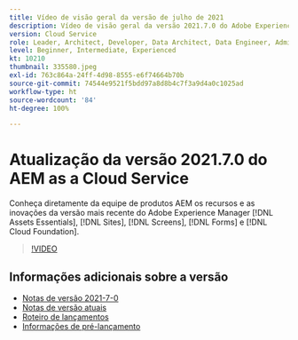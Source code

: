 ```yaml
---
title: Vídeo de visão geral da versão de julho de 2021
description: Vídeo de visão geral da versão 2021.7.0 do Adobe Experience Manager as a Cloud Service
version: Cloud Service
role: Leader, Architect, Developer, Data Architect, Data Engineer, Admin, User
level: Beginner, Intermediate, Experienced
kt: 10210
thumbnail: 335580.jpeg
exl-id: 763c864a-24ff-4d98-8555-e6f74664b70b
source-git-commit: 74544e9521f5bdd97a8d8b4c7f3a9d4a0c1025ad
workflow-type: ht
source-wordcount: '84'
ht-degree: 100%

---
```


# Atualização da versão 2021.7.0 do AEM as a Cloud Service

Conheça diretamente da equipe de produtos AEM os recursos e as inovações da versão mais recente do Adobe Experience Manager [!DNL Assets Essentials], [!DNL Sites], [!DNL Screens], [!DNL Forms] e [!DNL Cloud Foundation].

>[!VIDEO](https://video.tv.adobe.com/v/335580/?quality=12&learn=on)

## Informações adicionais sobre a versão

* [Notas de versão 2021-7-0](https://experienceleague.adobe.com/docs/experience-manager-cloud-service/content/release-notes/release-notes/2021/release-notes-2021-7-0.html?lang=pt-BR)
* [Notas de versão atuais](https://experienceleague.adobe.com/docs/experience-manager-cloud-service/content/release-notes/home.html?lang=pt-BR)
* [Roteiro de lançamentos](https://experienceleague.adobe.com/docs/experience-manager-release-information/aem-release-updates/update-releases-roadmap.html?lang=pt-BR)
* [Informações de pré-lançamento](https://experienceleague.adobe.com/docs/experience-manager-cloud-service/content/release-notes/prerelease.html?lang=pt-BR)
